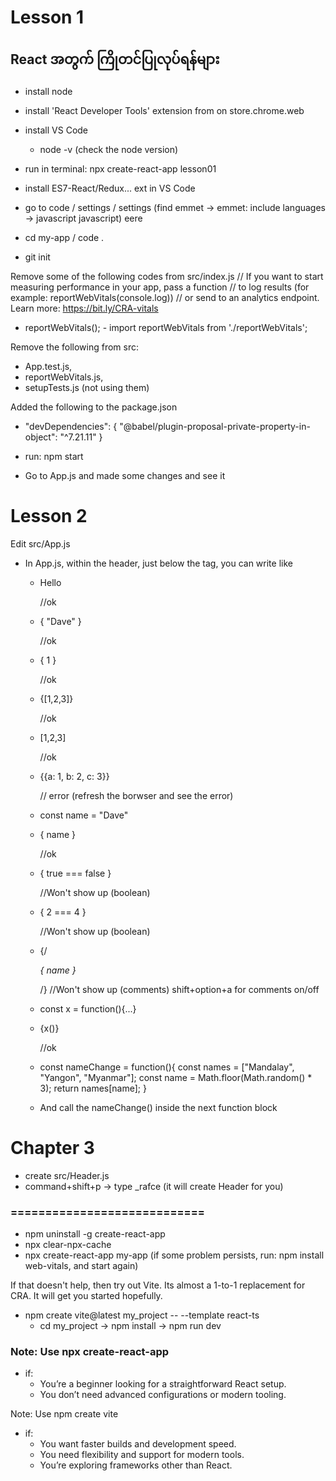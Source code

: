 # Lesson 1

## React အတွက် ကြိုတင်ပြုလုပ်ရန်များ

- install node
- install 'React Developer Tools' extension from on store.chrome.web
- install VS Code

  - node -v (check the node version)

- run in terminal: npx create-react-app lesson01
- install ES7-React/Redux... ext in VS Code
- go to code / settings / settings (find emmet -> emmet: include languages -> javascript javascript)
  eere

- cd my-app / code .
- git init

Remove some of the following codes from src/index.js
// If you want to start measuring performance in your app, pass a function
// to log results (for example: reportWebVitals(console.log))
// or send to an analytics endpoint. Learn more: https://bit.ly/CRA-vitals

- reportWebVitals(); - import reportWebVitals from './reportWebVitals';

Remove the following from src:

- App.test.js,
- reportWebVitals.js,
- setupTests.js (not using them)

Added the following to the package.json

- "devDependencies": {
  "@babel/plugin-proposal-private-property-in-object": "^7.21.11"
  }

- run: npm start
- Go to App.js and made some changes and see it

# Lesson 2

Edit src/App.js

- In App.js, within the header, just below the <a>tag, you can write like

  - <p>Hello</p> 		//ok
  - <p>{ "Dave" }</p>	//ok
  - <p>{ 1 }</p>		//ok
  - <p>{[1,2,3]}</p>	//ok
  - <p>[1,2,3]</p>		//ok
  - <p>{{a: 1, b: 2, c: 3}}</p> // error (refresh the borwser and see the error)

  - const name = "Dave"
  - <p>{ name }</p>		//ok

  - <p>{ true === false }</p>	//Won't show up (boolean)
  - <p>{ 2 === 4 }</p>			//Won't show up (boolean)
  - {/_<p>{ name }</p>_/} //Won't show up (comments) shift+option+a for comments on/off

  - const x = function(){...}
  - <p>{x()}</p>		//ok

  - const nameChange = function(){
	const names = ["Mandalay", "Yangon", "Myanmar"];
	const name = Math.floor(Math.random() * 3);
	return names[name];
  }
  - And call the nameChange() inside the next function block

# Chapter 3

- create src/Header.js
- command+shift+p -> type \_rafce (it will create Header for you)

### ============================

- npm uninstall -g create-react-app
- npx clear-npx-cache
- npx create-react-app my-app
  (if some problem persists, run: npm install web-vitals, and start again)

If that doesn't help, then try out Vite. Its almost a 1-to-1 replacement for CRA. It will get you started hopefully.

- npm create vite@latest my_project -- --template react-ts
  - cd my_project -> npm install -> npm run dev

### Note: Use npx create-react-app

- if:
  - You’re a beginner looking for a straightforward React setup.
  - You don’t need advanced configurations or modern tooling.

Note: Use npm create vite

- if:
  - You want faster builds and development speed.
  - You need flexibility and support for modern tools.
  - You’re exploring frameworks other than React.
